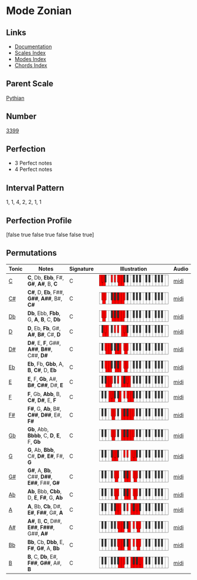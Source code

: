 # Mode Zonian

## Links

- [Documentation](index.md)
- [Scales Index](Scales.md)
- [Modes Index](Modes.md)
- [Chords Index](Chords.md)

## Parent Scale

[Pythian](ScalePythian.md)

## Number

[3399](https://ianring.com/musictheory/scales/3399)

## Perfection

- 3 Perfect notes
- 4 Perfect notes

## Interval Pattern

1, 1, 4, 2, 2, 1, 1

## Perfection Profile

[false true false true false false true]

## Permutations

| Tonic | Notes | Signature | Illustration | Audio |
|-------|-------|-----------|--------------|-------|
| [C](ModeCNaturalZonian.md) | **C**, Db, **Ebb**, F#, **G#**, **A#**, B, **C** | C | ![CNaturalZonian](ModeCNaturalZonian.png) | [midi](https://github.com/edipermadi/music/blob/main/docs/ModeCNaturalZonian.mid?raw=true) |
| [C#](ModeCSharpZonian.md) | **C#**, D, **Eb**, F##, **G##**, **A##**, B#, **C#** | C | ![CSharpZonian](ModeCSharpZonian.png) | [midi](https://github.com/edipermadi/music/blob/main/docs/ModeCSharpZonian.mid?raw=true) |
| [Db](ModeDFlatZonian.md) | **Db**, Ebb, **Fbb**, G, **A**, **B**, C, **Db** | C | ![DFlatZonian](ModeDFlatZonian.png) | [midi](https://github.com/edipermadi/music/blob/main/docs/ModeDFlatZonian.mid?raw=true) |
| [D](ModeDNaturalZonian.md) | **D**, Eb, **Fb**, G#, **A#**, **B#**, C#, **D** | C | ![DNaturalZonian](ModeDNaturalZonian.png) | [midi](https://github.com/edipermadi/music/blob/main/docs/ModeDNaturalZonian.mid?raw=true) |
| [D#](ModeDSharpZonian.md) | **D#**, E, **F**, G##, **A##**, **B##**, C##, **D#** | C | ![DSharpZonian](ModeDSharpZonian.png) | [midi](https://github.com/edipermadi/music/blob/main/docs/ModeDSharpZonian.mid?raw=true) |
| [Eb](ModeEFlatZonian.md) | **Eb**, Fb, **Gbb**, A, **B**, **C#**, D, **Eb** | C | ![EFlatZonian](ModeEFlatZonian.png) | [midi](https://github.com/edipermadi/music/blob/main/docs/ModeEFlatZonian.mid?raw=true) |
| [E](ModeENaturalZonian.md) | **E**, F, **Gb**, A#, **B#**, **C##**, D#, **E** | C | ![ENaturalZonian](ModeENaturalZonian.png) | [midi](https://github.com/edipermadi/music/blob/main/docs/ModeENaturalZonian.mid?raw=true) |
| [F](ModeFNaturalZonian.md) | **F**, Gb, **Abb**, B, **C#**, **D#**, E, **F** | C | ![FNaturalZonian](ModeFNaturalZonian.png) | [midi](https://github.com/edipermadi/music/blob/main/docs/ModeFNaturalZonian.mid?raw=true) |
| [F#](ModeFSharpZonian.md) | **F#**, G, **Ab**, B#, **C##**, **D##**, E#, **F#** | C | ![FSharpZonian](ModeFSharpZonian.png) | [midi](https://github.com/edipermadi/music/blob/main/docs/ModeFSharpZonian.mid?raw=true) |
| [Gb](ModeGFlatZonian.md) | **Gb**, Abb, **Bbbb**, C, **D**, **E**, F, **Gb** | C | ![GFlatZonian](ModeGFlatZonian.png) | [midi](https://github.com/edipermadi/music/blob/main/docs/ModeGFlatZonian.mid?raw=true) |
| [G](ModeGNaturalZonian.md) | **G**, Ab, **Bbb**, C#, **D#**, **E#**, F#, **G** | C | ![GNaturalZonian](ModeGNaturalZonian.png) | [midi](https://github.com/edipermadi/music/blob/main/docs/ModeGNaturalZonian.mid?raw=true) |
| [G#](ModeGSharpZonian.md) | **G#**, A, **Bb**, C##, **D##**, **E##**, F##, **G#** | C | ![GSharpZonian](ModeGSharpZonian.png) | [midi](https://github.com/edipermadi/music/blob/main/docs/ModeGSharpZonian.mid?raw=true) |
| [Ab](ModeAFlatZonian.md) | **Ab**, Bbb, **Cbb**, D, **E**, **F#**, G, **Ab** | C | ![AFlatZonian](ModeAFlatZonian.png) | [midi](https://github.com/edipermadi/music/blob/main/docs/ModeAFlatZonian.mid?raw=true) |
| [A](ModeANaturalZonian.md) | **A**, Bb, **Cb**, D#, **E#**, **F##**, G#, **A** | C | ![ANaturalZonian](ModeANaturalZonian.png) | [midi](https://github.com/edipermadi/music/blob/main/docs/ModeANaturalZonian.mid?raw=true) |
| [A#](ModeASharpZonian.md) | **A#**, B, **C**, D##, **E##**, **F###**, G##, **A#** | C | ![ASharpZonian](ModeASharpZonian.png) | [midi](https://github.com/edipermadi/music/blob/main/docs/ModeASharpZonian.mid?raw=true) |
| [Bb](ModeBFlatZonian.md) | **Bb**, Cb, **Dbb**, E, **F#**, **G#**, A, **Bb** | C | ![BFlatZonian](ModeBFlatZonian.png) | [midi](https://github.com/edipermadi/music/blob/main/docs/ModeBFlatZonian.mid?raw=true) |
| [B](ModeBNaturalZonian.md) | **B**, C, **Db**, E#, **F##**, **G##**, A#, **B** | C | ![BNaturalZonian](ModeBNaturalZonian.png) | [midi](https://github.com/edipermadi/music/blob/main/docs/ModeBNaturalZonian.mid?raw=true) |
